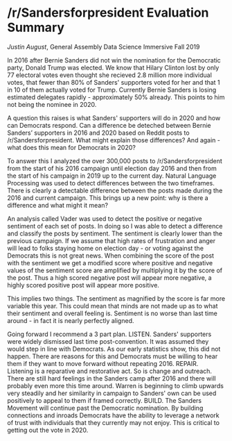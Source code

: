 # /r/Sandersforpresident Evaluation Summary

_Justin August_, General Assembly Data Science Immersive Fall 2019

In 2016 after Bernie Sanders did not win the nomination for the Democratic party, Donald Trump was elected. We know that Hilary Clinton lost by only 77 electoral votes even thought she recieved 2.8 million more individual votes, that fewer than 80% of Sanders' supporters voted for her and that 1 in 10 of them actually voted for Trump. Currently Bernie Sanders is losing estimated delegates rapidly - approximately 50% already. This points to him not being the nominee in 2020.

A question this raises is what Sanders' supporters will do in 2020 and how can Democrats respond. Can a difference be deteched between Bernie Sanders’ supporters in 2016 and 2020 based on Reddit posts to /r/Sandersforpresident. What might explain those differences? And again - what does this mean for Democrats in 2020?

To answer this I analyzed the over 300,000 posts to /r/Sandersforpresident from the start of his 2016 campaign until election day 2016 and then from the start of his campaign in 2019 up to the current day. Natural Language Processing was used to detect differences between the two timeframes. There is clearly a detectable difference between the posts made during the 2016 and current campaign. This brings up a new point: why is there a difference and what might it mean?

An analysis called Vader was used to detect the positive or negative sentiment of each set of posts. In doing so I was able to detect a difference and classify the posts by sentiment. The sentiment is clearly lower than the previous campaign. If we assume that high rates of frustration and anger will lead to folks staying home on election day - or voting against the Democrats this is not great news. When combining the score of the post with the sentiment we get a modified score where positive and negative values of the sentiment score are amplified by multiplying it by the score of the post. Thus a high scored negative post will appear more negative, a highly scored positive post will appear more positive.

This implies two things. The sentiment as magnified by the score is far more variable this year. This could mean that minds are not made up as to what their sentiment and overall feeling is. Sentiment is no worse than last time around - in fact it is nearly perfectly aligned.

Going forward I recommend a 3 part plan.
LISTEN. Sanders' supporters were widely dismissed last time post-convention. It was assumed they would step in line with Democrats. As our early statistics show, this did not happen. There are reasons for this and Democrats must be willing to hear them if they want to move forward without repeating 2016.
REPAIR. Listening is a reparative and restorative act. So is change and outreach. There are still hard feelings in the Sanders camp after 2016 and there will probably even more this time around. Warren is beginning to climb upwards very steadily and her similarity in campaign to Sanders' own can be used positively to appeal to them if framed correctly.
BUILD. The Sanders Movement will continue past the Democratic nomination. By building connections and inroads Democrats have the ability to leverage a network of trust with individuals that they currently may not enjoy. This is critical to getting out the vote in 2020.
